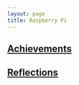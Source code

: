 ```yaml
---
layout: page
title: Raspberry Pi
---
```



## [Achievements](achievements.html)


## [Reflections](reflection.html)

